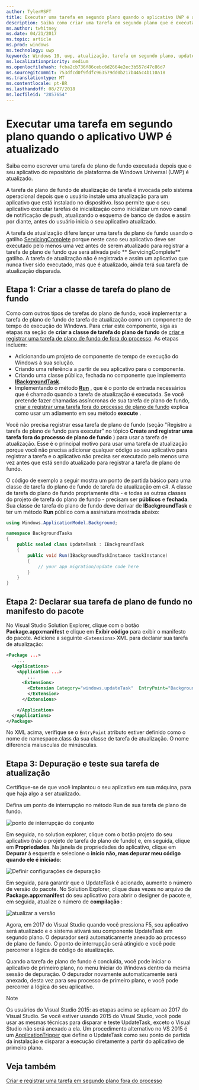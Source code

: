 ```yaml
---
author: TylerMSFT
title: Executar uma tarefa em segundo plano quando o aplicativo UWP é atualizado
description: Saiba como criar uma tarefa em segundo plano que é executada quando seu aplicativo da loja da UWP (Plataforma Universal do Windows) é atualizado.
ms.author: twhitney
ms.date: 04/21/2017
ms.topic: article
ms.prod: windows
ms.technology: uwp
keywords: Windows 10, uwp, atualização, tarefa em segundo plano, updatetask, tarefa em segundo plano
ms.localizationpriority: medium
ms.openlocfilehash: fcba2cb736f86cebc6d2664e2ec3b557d47c86d7
ms.sourcegitcommit: 753dfcd0f9fdfc963579dd0b217b445c4b110a18
ms.translationtype: MT
ms.contentlocale: pt-BR
ms.lasthandoff: 08/27/2018
ms.locfileid: "2857654"
---
```

# <a name="run-a-background-task-when-your-uwp-app-is-updated"></a>Executar uma tarefa em segundo plano quando o aplicativo UWP é atualizado

Saiba como escrever uma tarefa de plano de fundo executada depois que o seu aplicativo do repositório de plataforma de Windows Universal (UWP) é atualizado.

A tarefa de plano de fundo de atualização de tarefa é invocada pelo sistema operacional depois que o usuário instale uma atualização para um aplicativo que está instalado no dispositivo. Isso permite que o seu aplicativo executar tarefas de inicialização como inicializar um novo canal de notificação de push, atualizando o esquema de banco de dados e assim por diante, antes do usuário inicia o seu aplicativo atualizado.

A tarefa de atualização difere lançar uma tarefa de plano de fundo usando o gatilho [ServicingComplete](https://docs.microsoft.com/uwp/api/Windows.ApplicationModel.Background.SystemTriggerType) porque neste caso seu aplicativo deve ser executado pelo menos uma vez antes de serem atualizado para registrar a tarefa de plano de fundo que será ativada pelo ** ServicingComplete** gatilho.  A tarefa de atualização não é registrada e assim um aplicativo que nunca tiver sido executado, mas que é atualizado, ainda terá sua tarefa de atualização disparada.

## <a name="step-1-create-the-background-task-class"></a>Etapa 1: Criar a classe de tarefa do plano de fundo

Como com outros tipos de tarefas do plano de fundo, você implementar a tarefa de plano de fundo de tarefa de atualização como um componente de tempo de execução do Windows. Para criar este componente, siga as etapas na seção de **criar a classe de tarefa do plano de fundo** de [criar e registrar uma tarefa de plano de fundo de fora do processo](https://docs.microsoft.com/windows/uwp/launch-resume/create-and-register-a-background-task). As etapas incluem:

- Adicionando um projeto de componente de tempo de execução do Windows à sua solução.
- Criando uma referência a partir de seu aplicativo para o componente.
- Criando uma classe pública, fechada no componente que implementa [**IBackgroundTask**](https://msdn.microsoft.com/library/windows/apps/br224794).
- Implementando o método [**Run**](https://msdn.microsoft.com/library/windows/apps/br224811) , que é o ponto de entrada necessários que é chamado quando a tarefa de atualização é executada. Se você pretende fazer chamadas assíncronas de sua tarefa de plano de fundo, [criar e registrar uma tarefa fora do processo de plano de fundo](https://docs.microsoft.com/windows/uwp/launch-resume/create-and-register-a-background-task) explica como usar um adiamento em seu método **execute** .

Você não precisa registrar essa tarefa de plano de fundo (seção "Registro a tarefa de plano de fundo para executar" no tópico **Create and registrar uma tarefa fora do processo de plano de fundo** ) para usar a tarefa de atualização. Esse é o principal motivo para usar uma tarefa de atualização porque você não precisa adicionar qualquer código ao seu aplicativo para registrar a tarefa e o aplicativo não precisa ser executado pelo menos uma vez antes que está sendo atualizado para registrar a tarefa de plano de fundo.

O código de exemplo a seguir mostra um ponto de partida básico para uma classe de tarefa do plano de fundo de tarefa de atualização em c#. A classe de tarefa do plano de fundo propriamente dita - e todas as outras classes do projeto de tarefa do plano de fundo - precisam ser **públicos** e **fechada**. Sua classe de tarefa do plano de fundo deve derivar de **IBackgroundTask** e ter um método **Run** público com a assinatura mostrada abaixo:

```cs
using Windows.ApplicationModel.Background;

namespace BackgroundTasks
{
    public sealed class UpdateTask : IBackgroundTask
    {
        public void Run(IBackgroundTaskInstance taskInstance)
        {
            // your app migration/update code here
        }
    }
}
```

## <a name="step-2-declare-your-background-task-in-the-package-manifest"></a>Etapa 2: Declarar sua tarefa de plano de fundo no manifesto do pacote

No Visual Studio Solution Explorer, clique com o botão **Package.appxmanifest** e clique em **Exibir código** para exibir o manifesto do pacote. Adicione a seguinte `<Extensions>` XML para declarar sua tarefa de atualização:

```XML
<Package ...>
    ...
  <Applications>  
    <Application ...>  
        ...
      <Extensions>  
        <Extension Category="windows.updateTask"  EntryPoint="BackgroundTasks.UpdateTask">  
        </Extension>  
      </Extensions>

    </Application>  
  </Applications>  
</Package>
```

No XML acima, verifique se o `EntryPoint` atributo estiver definido como o nome de namespace.class da sua classe de tarefa de atualização. O nome diferencia maiusculas de minúsculas.

## <a name="step-3-debugtest-your-update-task"></a>Etapa 3: Depuração e teste sua tarefa de atualização

Certifique-se de que você implantou o seu aplicativo em sua máquina, para que haja algo a ser atualizado.

Defina um ponto de interrupção no método Run de sua tarefa de plano de fundo.

![ponto de interrupção do conjunto](images/run-func-breakpoint.png)

Em seguida, no solution explorer, clique com o botão projeto do seu aplicativo (não o projeto de tarefa de plano de fundo) e, em seguida, clique em **Propriedades**. Na janela de propriedades do aplicativo, clique em **Depurar** à esquerda e selecione o **início não, mas depurar meu código quando ele é iniciado**:

![Definir configurações de depuração](images/do-not-launch-but-debug.png)

Em seguida, para garantir que o UpdateTask é acionado, aumente o número de versão do pacote. No Solution Explorer, clique duas vezes no arquivo de **Package.appxmanifest** do seu aplicativo para abrir o designer de pacote e, em seguida, atualize o número de **compilação** :

![atualizar a versão](images/bump-version.png)

Agora, em 2017 do Visual Studio quando você pressiona F5, seu aplicativo será atualizado e o sistema ativará seu componente UpdateTask em segundo plano. O depurador será automaticamente anexado ao processo de plano de fundo. O ponto de interrupção será atingido e você pode percorrer a lógica de código de atualização.

Quando a tarefa de plano de fundo é concluída, você pode iniciar o aplicativo de primeiro plano, no menu Iniciar do Windows dentro da mesma sessão de depuração. O depurador novamente automaticamente será anexado, desta vez para seu processo de primeiro plano, e você pode percorrer a lógica do seu aplicativo.

> [!NOTE]
> Os usuários do Visual Studio 2015: as etapas acima se aplicam ao 2017 do Visual Studio. Se você estiver usando 2015 do Visual Studio, você pode usar as mesmas técnicas para disparar e teste UpdateTask, exceto o Visual Studio não será anexado a ela. Um procedimento alternativo no VS 2015 é um [ApplicationTrigger](https://docs.microsoft.com/windows/uwp/launch-resume/trigger-background-task-from-app) que define o UpdateTask como seu ponto de partida da instalação e disparar a execução diretamente a partir do aplicativo de primeiro plano.

## <a name="see-also"></a>Veja também

[Criar e registrar uma tarefa em segundo plano fora do processo](https://docs.microsoft.com/windows/uwp/launch-resume/create-and-register-a-background-task)
